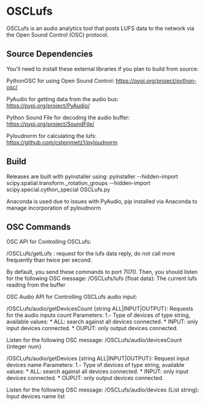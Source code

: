 # OSCLufs
OSCLufs is an audio analytics tool that posts LUFS data to the network via the Open Sound Control (OSC) protocol. 

## Source Dependencies
You'll need to install these external libraries if you plan to build from source:

PythonOSC for using Open Sound Control: https://pypi.org/project/python-osc/

PyAudio for getting data from the audio bus: https://pypi.org/project/PyAudio/

Python Sound File for decoding the audio buffer: https://pypi.org/project/SoundFile/

Pyloudnorm for calculating the lufs: https://github.com/csteinmetz1/pyloudnorm

## Build
Releases are built with pyinstaller using: pyinstaller --hidden-import scipy.spatial.transform._rotation_groups --hidden-import scipy.special.cython_special OSCLufs.py

Anaconda is used due to issues with PyAudio, pip installed via Anaconda to manage incorporation of pyloudnorm

## OSC Commands

OSC API for Controlling OSCLufs:

/OSCLufs/getLufs : request for the lufs data reply, do not call more frequently than twice per second. 

By default, you send these commands to port 7070. Then, you should listen for the following OSC message:
/OSCLufs/lufs {float data}: The current lufs reading from the buffer

OSC Audio API for Controlling OSCLufs audio input:

/OSCLufs/audio/getDevicesCount {string ALL|INPUT|OUTPUT}: Requests for the audio inputs count
Parameters:
    1.- Type of devices of type string, available values:
        * ALL: search against all devices connected.
        * INPUT: only input devices connected.
        * OUPUT: only output devices connected.

Listen for the following OSC message:
/OSCLufs/audio/devicesCount {integer num}

/OSCLufs/audio/getDevices {string ALL|INPUT|OUTPUT}: Request input devices name
Parameters:
    1.- Type of devices of type string, available values:
        * ALL: search against all devices connected.
        * INPUT: only input devices connected.
        * OUPUT: only output devices connected.

Listen for the following OSC message:
/OSCLufs/audio/devices {List string}: Input devices name list